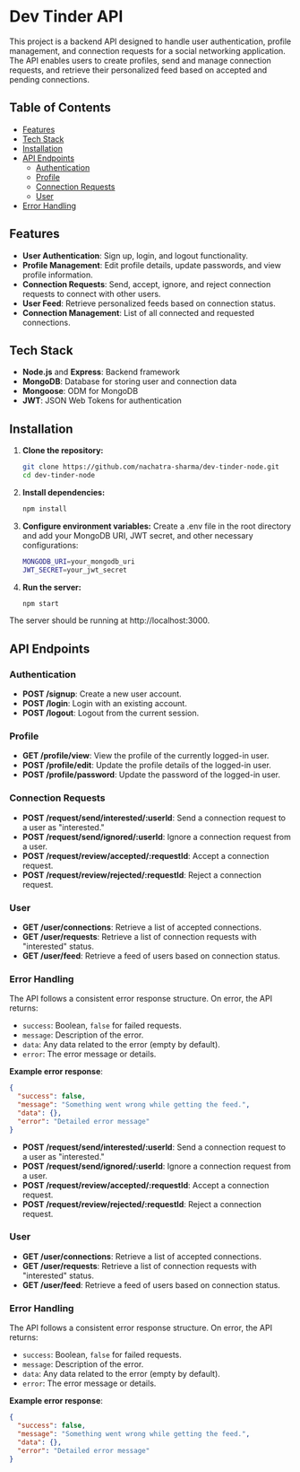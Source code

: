 # Dev Tinder API

This project is a backend API designed to handle user authentication, profile management, and connection requests for a social networking application. The API enables users to create profiles, send and manage connection requests, and retrieve their personalized feed based on accepted and pending connections.

## Table of Contents

- [Features](#features)
- [Tech Stack](#tech-stack)
- [Installation](#installation)
- [API Endpoints](#api-endpoints)
  - [Authentication](#authentication)
  - [Profile](#profile)
  - [Connection Requests](#connection-requests)
  - [User](#user)
- [Error Handling](#error-handling)

## Features

- **User Authentication**: Sign up, login, and logout functionality.
- **Profile Management**: Edit profile details, update passwords, and view profile information.
- **Connection Requests**: Send, accept, ignore, and reject connection requests to connect with other users.
- **User Feed**: Retrieve personalized feeds based on connection status.
- **Connection Management**: List of all connected and requested connections.

## Tech Stack

- **Node.js** and **Express**: Backend framework
- **MongoDB**: Database for storing user and connection data
- **Mongoose**: ODM for MongoDB
- **JWT**: JSON Web Tokens for authentication

## Installation

1.  **Clone the repository:**

    ```bash
    git clone https://github.com/nachatra-sharma/dev-tinder-node.git
    cd dev-tinder-node
    ```

2.  **Install dependencies:**

    ```bash
    npm install
    ```

3.  **Configure environment variables:** Create a .env file in the root directory and add your MongoDB URI, JWT secret, and other necessary configurations:

    ```bash
    MONGODB_URI=your_mongodb_uri
    JWT_SECRET=your_jwt_secret
    ```

4.  **Run the server:**

    ```bash
    npm start
    ```

The server should be running at http://localhost:3000.

## API Endpoints

### Authentication

- **POST /signup**: Create a new user account.
- **POST /login**: Login with an existing account.
- **POST /logout**: Logout from the current session.

### Profile

- **GET /profile/view**: View the profile of the currently logged-in user.
- **POST /profile/edit**: Update the profile details of the logged-in user.
- **POST /profile/password**: Update the password of the logged-in user.

### Connection Requests

- **POST /request/send/interested/:userId**: Send a connection request to a user as "interested."
- **POST /request/send/ignored/:userId**: Ignore a connection request from a user.
- **POST /request/review/accepted/:requestId**: Accept a connection request.
- **POST /request/review/rejected/:requestId**: Reject a connection request.

### User

- **GET /user/connections**: Retrieve a list of accepted connections.
- **GET /user/requests**: Retrieve a list of connection requests with "interested" status.
- **GET /user/feed**: Retrieve a feed of users based on connection status.

### Error Handling

The API follows a consistent error response structure. On error, the API returns:

- `success`: Boolean, `false` for failed requests.
- `message`: Description of the error.
- `data`: Any data related to the error (empty by default).
- `error`: The error message or details.

**Example error response**:

```json
{
  "success": false,
  "message": "Something went wrong while getting the feed.",
  "data": {},
  "error": "Detailed error message"
}
```

- **POST /request/send/interested/:userId**: Send a connection request to a user as "interested."
- **POST /request/send/ignored/:userId**: Ignore a connection request from a user.
- **POST /request/review/accepted/:requestId**: Accept a connection request.
- **POST /request/review/rejected/:requestId**: Reject a connection request.

### User

- **GET /user/connections**: Retrieve a list of accepted connections.
- **GET /user/requests**: Retrieve a list of connection requests with "interested" status.
- **GET /user/feed**: Retrieve a feed of users based on connection status.

### Error Handling

The API follows a consistent error response structure. On error, the API returns:

- `success`: Boolean, `false` for failed requests.
- `message`: Description of the error.
- `data`: Any data related to the error (empty by default).
- `error`: The error message or details.

**Example error response**:

```json
{
  "success": false,
  "message": "Something went wrong while getting the feed.",
  "data": {},
  "error": "Detailed error message"
}
```
